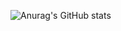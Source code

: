 ![Anurag's GitHub stats](https://github-readme-stats.vercel.app/api?username=pirogom&show_icons=true&theme=vue)
